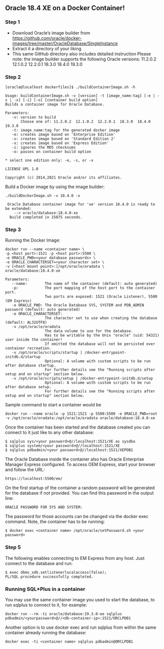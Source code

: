 ## Oracle 18.4 XE on a Docker Container!
### Step 1
- Download Oracle’s image builder from https://github.com/oracle/docker-images/tree/master/OracleDatabase/SingleInstance
- Extract it a directory of your liking
- This same GitHub directory also includes detailed instruction
Please note: the image builder supports the following Oracle versions: 11.2.0.2 12.1.0.2 12.2.0.1 18.3.0 18.4.0 19.3.0
### Step 2
```
[oracle@localhost dockerfiles]$ ./buildContainerImage.sh -h

Usage: buildContainerImage.sh -v [version] -t [image_name:tag] [-e | -s | -x] [-i] [-o] [container build option]
Builds a container image for Oracle Database.

Parameters:
   -v: version to build
       Choose one of: 11.2.0.2  12.1.0.2  12.2.0.1  18.3.0  18.4.0  19.3.0  
   -t: image_name:tag for the generated docker image
   -e: creates image based on 'Enterprise Edition'
   -s: creates image based on 'Standard Edition 2'
   -x: creates image based on 'Express Edition'
   -i: ignores the MD5 checksums
   -o: passes on container build option

* select one edition only: -e, -s, or -x

LICENSE UPL 1.0

Copyright (c) 2014,2021 Oracle and/or its affiliates.
```
Build a Docker image by using the image builder:
```
./buildDockerImage.sh -v 18.4.0 -x

 Oracle Database container image for 'xe' version 18.4.0 is ready to be extended: 
    --> oracle/database:18.4.0-xe
  Build completed in 15075 seconds.
```
### Step 3
Running the Docker Image:
```
docker run --name <container name> \
-p <host port>:1521 -p <host port>:5500 \
-e ORACLE_PWD=<your database passwords> \
-e ORACLE_CHARACTERSET=<your character set> \
-v [<host mount point>:]/opt/oracle/oradata \
oracle/database:18.4.0-xe

Parameters:
   --name:        The name of the container (default: auto generated)
   -p:            The port mapping of the host port to the container port.
                  Two ports are exposed: 1521 (Oracle Listener), 5500 (EM Express)
   -e ORACLE_PWD: The Oracle Database SYS, SYSTEM and PDB_ADMIN password (default: auto generated)
   -e ORACLE_CHARACTERSET:
                  The character set to use when creating the database (default: AL32UTF8)
   -v /opt/oracle/oradata
                  The data volume to use for the database.
                  Has to be writable by the Unix "oracle" (uid: 54321) user inside the container!
                  If omitted the database will not be persisted over container recreation.
   -v /opt/oracle/scripts/startup | /docker-entrypoint-initdb.d/startup
                  Optional: A volume with custom scripts to be run after database startup.
                  For further details see the "Running scripts after setup and on startup" section below.
   -v /opt/oracle/scripts/setup | /docker-entrypoint-initdb.d/setup
                  Optional: A volume with custom scripts to be run after database setup.
                  For further details see the "Running scripts after setup and on startup" section below.
  ```
Sample command to start a container would be
  ```
  docker run --name oracle -p 1521:1521 -p 5500:5500 -e ORACLE_PWD=root -v /opt/oracle/oradata:/opt/oracle/oradata oracle/database:18.4.0-xe
  ```
Once the container has been started and the database created you can connect to it just like to any other database:
  ```
  $ sqlplus sys/<your password>@//localhost:1521/XE as sysdba
  $ sqlplus system/<your password>@//localhost:1521/XE
  $ sqlplus pdbadmin/<your password>@//localhost:1521/XEPDB1
  ```
The Oracle Database inside the container also has Oracle Enterprise Manager Express configured. To access OEM Express, start your browser and follow the URL:
  ```
  https://localhost:5500/em/
  ```
On the first startup of the container a random password will be generated for the database if not provided. You can find this password in the output line:
```
ORACLE PASSWORD FOR SYS AND SYSTEM:
```
The password for those accounts can be changed via the docker exec command. Note, the container has to be running:
```
$ docker exec <container name> /opt/oracle/setPassword.sh <your password>
```

### Step 5
The following enables connecting to EM Express from any host. Just connect to the database and run:
```
$ exec dbms_xdb.setlistenerlocalaccess(false);
PL/SQL procedure successfully completed.
```
### Running SQL*Plus in a container
You may use the same container image you used to start the database, to run sqlplus to connect to it, for example:
```
docker run --rm -ti oracle/database:19.3.0-ee sqlplus pdbadmin/<yourpassword>@//<db-container-ip>:1521/ORCLPDB1
```
Another option is to use docker exec and run sqlplus from within the same container already running the database:
```
docker exec -ti <container name> sqlplus pdbadmin@ORCLPDB1
```
